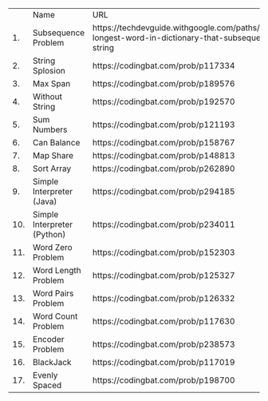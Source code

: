 <table>
<th>
<td> Name </td>
<td> URL </td>
</th>
<tr>
<td>1.</td><td>Subsequence Problem</td><td>https://techdevguide.withgoogle.com/paths/foundational/find-longest-word-in-dictionary-that-subsequence-of-given-string</td>
</tr>
<tr>
<td>2.</td><td>String Splosion</td><td>https://codingbat.com/prob/p117334</td>
</tr>
<tr>
<td>3.</td><td>Max Span</td><td>https://codingbat.com/prob/p189576</td>
</tr>
<tr>
<td>4.</td><td>Without String</td><td>https://codingbat.com/prob/p192570</td>
</tr>
<tr>
<td>5.</td><td>Sum Numbers</td><td>https://codingbat.com/prob/p121193</td>
</tr>
<tr>
<td>6.</td><td>Can Balance</td><td>https://codingbat.com/prob/p158767</td>
</tr>
<tr>
<td>7.</td><td>Map Share</td><td>https://codingbat.com/prob/p148813</td>
</tr>
<tr>
<td>8.</td><td>Sort Array</td><td>https://codingbat.com/prob/p262890</td>
</tr>
<tr>
<td>9.</td><td>Simple Interpreter (Java) </td><td>https://codingbat.com/prob/p294185</td>
</tr>
<tr>
<td>10.</td><td>Simple Interpreter (Python) </td><td>https://codingbat.com/prob/p234011</td>
</tr>
<tr>
<td>11.</td><td>Word Zero Problem</td><td>https://codingbat.com/prob/p152303</td>
</tr>
<tr>
<td>12.</td><td>Word Length Problem</td><td>https://codingbat.com/prob/p125327</td>
</tr>
<tr>
<td>13.</td><td>Word Pairs Problem</td><td>https://codingbat.com/prob/p126332</td>
</tr>
<tr>
<td>14.</td><td>Word Count Problem</td><td>https://codingbat.com/prob/p117630</td>
</tr>
<tr>
<td>15.</td><td>Encoder Problem</td><td>https://codingbat.com/prob/p238573</td>
</tr>
<tr>
<td>16.</td><td>BlackJack</td><td>https://codingbat.com/prob/p117019</td>
</tr>
<tr>
<td>17.</td><td>Evenly Spaced</td><td>https://codingbat.com/prob/p198700</td>
</tr>
</table>
